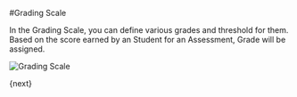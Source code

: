 #Grading Scale

In the Grading Scale, you can define various grades and threshold for them. Based on the score earned by an Student for an Assessment, Grade will be assigned.

<img class="screenshot" alt="Grading Scale" src="{{docs_base_url}}/assets/img/education/assessment/grading-scale.png">

{next}